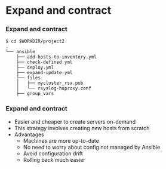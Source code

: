 # Expand and contract


###  Expand and contract

```
$ cd $WORKDIR/project2
.
└── ansible
    ├── add-hosts-to-inventory.yml
    ├── check-defined.yml
    ├── deploy.yml
    ├── expand-update.yml
    ├── files
    │   ├── mycluster_rsa.pub
    │   └── rsyslog-haproxy.conf
    ├── group_vars
```



### Expand and contract

* Easier and cheaper to create servers on-demand
* This strategy involves creating new hosts from scratch
* Advantages
  - Machines are more up-to-date
  - No need to worry about config not managed by Ansible
  - Avoid configuration drift
  - Rolling back much easier
